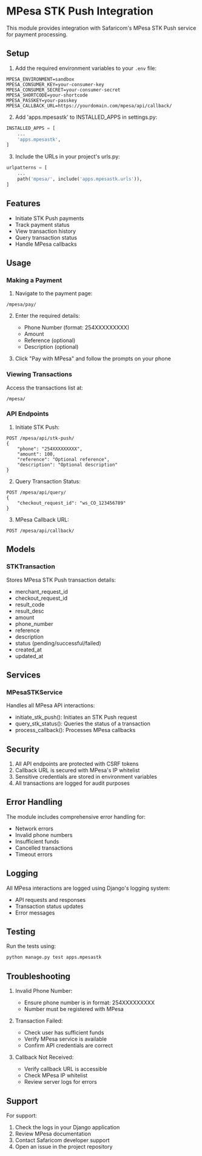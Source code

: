 # MPesa STK Push Integration

This module provides integration with Safaricom's MPesa STK Push service for payment processing.

## Setup

1. Add the required environment variables to your `.env` file:
```
MPESA_ENVIRONMENT=sandbox
MPESA_CONSUMER_KEY=your-consumer-key
MPESA_CONSUMER_SECRET=your-consumer-secret
MPESA_SHORTCODE=your-shortcode
MPESA_PASSKEY=your-passkey
MPESA_CALLBACK_URL=https://yourdomain.com/mpesa/api/callback/
```

2. Add 'apps.mpesastk' to INSTALLED_APPS in settings.py:
```python
INSTALLED_APPS = [
    ...
    'apps.mpesastk',
]
```

3. Include the URLs in your project's urls.py:
```python
urlpatterns = [
    ...
    path('mpesa/', include('apps.mpesastk.urls')),
]
```

## Features

- Initiate STK Push payments
- Track payment status
- View transaction history
- Query transaction status
- Handle MPesa callbacks

## Usage

### Making a Payment

1. Navigate to the payment page:
```
/mpesa/pay/
```

2. Enter the required details:
   - Phone Number (format: 254XXXXXXXXX)
   - Amount
   - Reference (optional)
   - Description (optional)

3. Click "Pay with MPesa" and follow the prompts on your phone

### Viewing Transactions

Access the transactions list at:
```
/mpesa/
```

### API Endpoints

1. Initiate STK Push:
```
POST /mpesa/api/stk-push/
{
    "phone": "254XXXXXXXXX",
    "amount": 100,
    "reference": "Optional reference",
    "description": "Optional description"
}
```

2. Query Transaction Status:
```
POST /mpesa/api/query/
{
    "checkout_request_id": "ws_CO_123456789"
}
```

3. MPesa Callback URL:
```
POST /mpesa/api/callback/
```

## Models

### STKTransaction

Stores MPesa STK Push transaction details:

- merchant_request_id
- checkout_request_id
- result_code
- result_desc
- amount
- phone_number
- reference
- description
- status (pending/successful/failed)
- created_at
- updated_at

## Services

### MPesaSTKService

Handles all MPesa API interactions:

- initiate_stk_push(): Initiates an STK Push request
- query_stk_status(): Queries the status of a transaction
- process_callback(): Processes MPesa callbacks

## Security

1. All API endpoints are protected with CSRF tokens
2. Callback URL is secured with MPesa's IP whitelist
3. Sensitive credentials are stored in environment variables
4. All transactions are logged for audit purposes

## Error Handling

The module includes comprehensive error handling for:
- Network errors
- Invalid phone numbers
- Insufficient funds
- Cancelled transactions
- Timeout errors

## Logging

All MPesa interactions are logged using Django's logging system:
- API requests and responses
- Transaction status updates
- Error messages

## Testing

Run the tests using:
```bash
python manage.py test apps.mpesastk
```

## Troubleshooting

1. Invalid Phone Number:
   - Ensure phone number is in format: 254XXXXXXXXX
   - Number must be registered with MPesa

2. Transaction Failed:
   - Check user has sufficient funds
   - Verify MPesa service is available
   - Confirm API credentials are correct

3. Callback Not Received:
   - Verify callback URL is accessible
   - Check MPesa IP whitelist
   - Review server logs for errors

## Support

For support:
1. Check the logs in your Django application
2. Review MPesa documentation
3. Contact Safaricom developer support
4. Open an issue in the project repository
